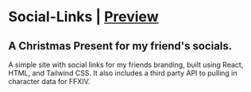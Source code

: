 # Social-Links | [Preview](https://jungie-boi.com/)
## A Christmas Present for my friend's socials.

A simple site with social links for my friends branding, built using React, HTML, and Tailwind CSS. It also includes a third party API to pulling in character data for FFXIV.
